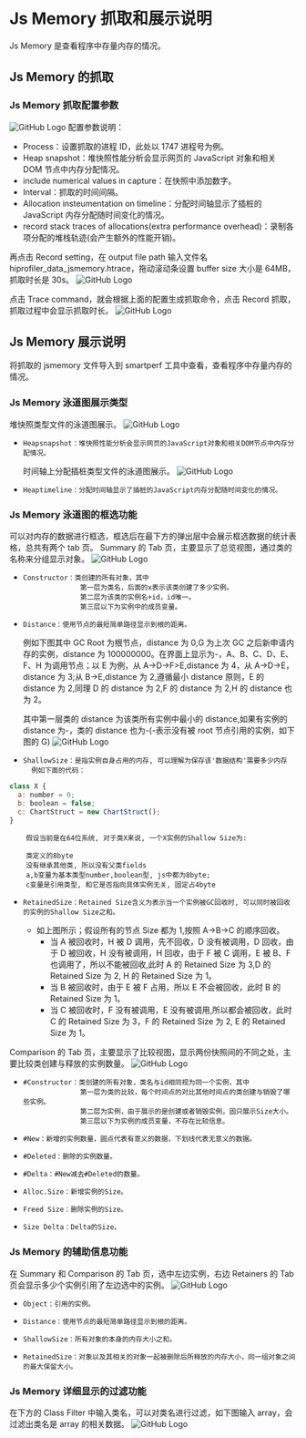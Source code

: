 # Js Memory 抓取和展示说明

Js Memory 是查看程序中存量内存的情况。

## Js Memory 的抓取

### Js Memory 抓取配置参数

![GitHub Logo](../../figures/Jsmemory/jsmemorysetting.jpg)
配置参数说明：

- Process：设置抓取的进程 ID，此处以 1747 进程号为例。
- Heap snapshot：堆快照性能分析会显示网页的 JavaScript 对象和相关 DOM 节点中内存分配情况。
- include numerical values in capture：在快照中添加数字。
- Interval：抓取的时间间隔。
- Allocation insteumentation on timeline：分配时间轴显示了插桩的 JavaScript 内存分配随时间变化的情况。
- record stack traces of allocations(extra performance overhead)：录制各项分配的堆栈轨迹(会产生额外的性能开销)。

再点击 Record setting，在 output file path 输入文件名 hiprofiler_data_jsmemory.htrace，拖动滚动条设置 buffer size 大小是 64MB，抓取时长是 30s。
![GitHub Logo](../../figures/Jsmemory/jsmemoryset.jpg)

点击 Trace command，就会根据上面的配置生成抓取命令，点击 Record 抓取，抓取过程中会显示抓取时长。
![GitHub Logo](../../figures/Jsmemory/jsmemoryrecord.jpg)

## Js Memory 展示说明

将抓取的 jsmemory 文件导入到 smartperf 工具中查看，查看程序中存量内存的情况。

### Js Memory 泳道图展示类型

堆快照类型文件的泳道图展示。
![GitHub Logo](../../figures/Jsmemory/jsnapshotChart.jpg)

-     Heapsnapshot：堆快照性能分析会显示网页的JavaScript对象和相关DOM节点中内存分配情况。
  时间轴上分配插桩类型文件的泳道图展示。
  ![GitHub Logo](../../figures/Jsmemory/jstimelineChart.jpg)
-     Heaptimeline：分配时间轴显示了插桩的JavaScript内存分配随时间变化的情况。

### Js Memory 泳道图的框选功能

可以对内存的数据进行框选，框选后在最下方的弹出层中会展示框选数据的统计表格，总共有两个 tab 页。
Summary 的 Tab 页，主要显示了总览视图，通过类的名称来分组显示对象。
![GitHub Logo](../../figures/Jsmemory/JsSummary.jpg)

-     Constructor：类创建的所有对象，其中
                    第一层为类名，后面的x表示该类创建了多少实例。
                    第二层为该类的实例名+id，id唯一。
                    第三层以下为实例中的成员变量。
-     Distance：使用节点的最短简单路径显示到根的距离。

  例如下图其中 GC Root 为根节点，distance 为 0,G 为上次 GC 之后新申请内存的实例，distance 为 100000000。在界面上显示为-，A、B、C、D、E、F、H 为调用节点；以 E 为例，从 A->D->F>E,distance 为 4，从 A->D->E，distance 为 3;从 B->E,distance 为 2,遵循最小 distance 原则，E 的 distance 为 2,同理 D 的 distance 为 2,F 的 distance 为 2,H 的 distance 也为 2。

  其中第一层类的 distance 为该类所有实例中最小的 distance,如果有实例的 distance 为-，类的 distance 也为-(-表示没有被 root 节点引用的实例，如下图的 G)
  ![GitHub Logo](../../figures/Jsmemory/js_sample.png)

-     ShallowSize：是指实例自身占用的内存, 可以理解为保存该'数据结构'需要多少内存
        例如下面的代码：

```javascript
class X {
  a: number = 0;
  b: boolean = false;
  c: ChartStruct = new ChartStruct();
}
```

        假设当前是在64位系统, 对于类X来说, 一个X实例的Shallow Size为:

        类定义的8byte
        没有继承其他类, 所以没有父类fields
        a,b变量为基本类型number,boolean型, js中都为8byte;
        c变量是引用类型, 和它是否指向具体实例无关, 固定占4byte

-     RetainedSize：Retained Size含义为表示当一个实例被GC回收时, 可以同时被回收的实例的Shallow Size之和。
  - 如上图所示；假设所有的节点 Size 都为 1,按照 A->B->C 的顺序回收。
    - 当 A 被回收时，H 被 D 调用，先不回收，D 没有被调用，D 回收，由于 D 被回收，H 没有被调用，H 回收，由于 F 被 C 调用，E 被 B、F 也调用了，所以不能被回收,此时 A 的 Retained Size 为 3,D 的 Retained Size 为 2, H 的 Retained Size 为 1。
    - 当 B 被回收时，由于 E 被 F 占用，所以 E 不会被回收，此时 B 的 Retained Size 为 1。
    - 当 C 被回收时，F 没有被调用，E 没有被调用,所以都会被回收，此时 C 的 Retained Size 为 3，F 的 Retained Size 为 2, E 的 Retained Size 为 1。

Comparison 的 Tab 页，主要显示了比较视图，显示两份快照间的不同之处，主要比较类创建与释放的实例数量。
![GitHub Logo](../../figures/Jsmemory/JsComparison.jpg)

-     #Constructor：类创建的所有对象，类名与id相同视为同一个实例，其中
                    第一层为类的比较，每个时间点的对比其他时间点的类创建与销毁了哪些实例。
                    第二层为实例，由于展示的是创建或者销毁实例，固只展示Size大小。
                    第三层以下为实例的成员变量，不存在比较信息。
-     #New：新增的实例数量，圆点代表有意义的数据，下划线代表无意义的数据。
-     #Deleted：删除的实例数量。
-     #Delta：#New减去#Deleted的数量。
-     Alloc.Size：新增实例的Size。
-     Freed Size：删除实例的Size。
-     Size Delta：Delta的Size。

### Js Memory 的辅助信息功能

在 Summary 和 Comparison 的 Tab 页，选中左边实例，右边 Retainers 的 Tab 页会显示多少个实例引用了左边选中的实例。
![GitHub Logo](../../figures/Jsmemory/jsmemorycallstack.jpg)

-     Object：引用的实例。
-     Distance：使用节点的最短简单路径显示到根的距离。
-     ShallowSize：所有对象的本身的内存大小之和。
-     RetainedSize：对象以及其相关的对象一起被删除后所释放的内存大小，同一组对象之间的最大保留大小。

### Js Memory 详细显示的过滤功能

在下方的 Class Filter 中输入类名，可以对类名进行过滤，如下图输入 array，会过滤出类名是 array 的相关数据。
![GitHub Logo](../../figures/Jsmemory/Jsmemoryfilter.jpg)
